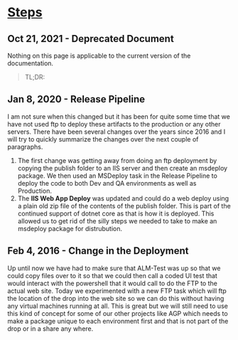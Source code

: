 # [Steps](/README.md)
## Oct 21, 2021 - Deprecated Document
Nothing on this page is applicable to the current version of the documentation.
>TL;DR:
## Jan 8, 2020 - Release Pipeline
I am not sure when this changed but it has been for quite some time that we have not used ftp to deploy these artifacts to the production or any other servers.  There have been several changes over the years since 2016 and I will try to quickly summarize the changes over the next couple of paragraphs.

1. The first change was getting away from doing an ftp deployment by copying the publish folder to an IIS server and then create an msdeploy package.  We then used an MSDeploy task in the Release Pipeline to deploy the code to both Dev and QA environments as well as Production.
1. The **IIS Web App Deploy** was updated and could do a web deploy using a plain old zip file of the contents of the publish folder.  This is part of the continued support of dotnet core as that is how it is deployed.  This allowed us to get rid of the silly steps we needed to take to make an msdeploy package for distrubution.
## Feb 4, 2016 - Change in the Deployment
Up until now we have had to make sure that ALM-Test was up so that we could copy files over to it so that we could then call a coded UI test that would interact with the powershell that it would call to do the FTP to the actual web site.
Today we experimented with a new FTP task which will ftp the location of the drop into the web site so we can do this without having any virtual machines running at all.  This is great but we will still need to use this kind of concept for
some of our other projects like AGP which needs to make a package unique to each environment first and that is not part of the drop or in a share any where.